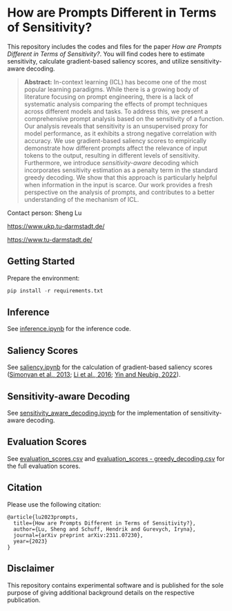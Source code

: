 # How are Prompts Different in Terms of Sensitivity?

This repository includes the codes and files for the paper *How are Prompts Different in Terms of Sensitivity?*. You will find codes here to estimate sensitivity, calculate gradient-based saliency scores, and utilize sensitivity-aware decoding.
 
> **Abstract:** In-context learning (ICL) has become one of the most popular learning paradigms. While there is a growing body of literature focusing on prompt engineering, there is a lack of systematic analysis comparing the effects of prompt techniques across different models and tasks. To address this, we present a comprehensive prompt analysis based on the sensitivity of a function. Our analysis reveals that sensitivity is an unsupervised proxy for model performance, as it exhibits a strong negative correlation with accuracy. We use gradient-based saliency scores to empirically demonstrate how different prompts affect the relevance of input tokens to the output, resulting in different levels of sensitivity. Furthermore, we introduce *sensitivity-aware* decoding which incorporates sensitivity estimation as a penalty term in the standard greedy decoding. We show that this approach is particularly helpful when information in the input is scarce. Our work provides a fresh perspective on the analysis of prompts, and contributes to a better understanding of the mechanism of ICL.

Contact person: Sheng Lu

https://www.ukp.tu-darmstadt.de/

https://www.tu-darmstadt.de/

## Getting Started
Prepare the environment:

```python
pip install -r requirements.txt
```

## Inference
See [inference.ipynb](https://github.com/boblus/prompt-sensitivity/blob/main/inference.ipynb) for the inference code.

## Saliency Scores
See [saliency.ipynb](https://github.com/boblus/prompt-sensitivity/blob/main/saliency.ipynb) for the calculation of gradient-based saliency scores ([Simonyan et al., 2013](https://arxiv.org/abs/1312.6034); [Li et al., 2016](https://aclanthology.org/N16-1082/); [Yin and Neubig, 2022](https://aclanthology.org/2022.emnlp-main.14/)).

## Sensitivity-aware Decoding
See [sensitivity_aware_decoding.ipynb](https://github.com/boblus/prompt-sensitivity/blob/main/sensitivity_aware_decoding.ipynb) for the implementation of sensitivity-aware decoding.

## Evaluation Scores
See [evaluation_scores.csv](https://github.com/boblus/prompt-sensitivity/blob/main/evaluation_scores.csv) and [evaluation_scores - greedy_decoding.csv](https://github.com/boblus/prompt-sensitivity/blob/main/evaluation_scores%20-%20greedy_decoding.csv) for the full evaluation scores.

## Citation
Please use the following citation:

```
@article{lu2023prompts,
  title={How are Prompts Different in Terms of Sensitivity?},
  author={Lu, Sheng and Schuff, Hendrik and Gurevych, Iryna},
  journal={arXiv preprint arXiv:2311.07230},
  year={2023}
}
```

## Disclaimer
This repository contains experimental software and is published for the sole purpose of giving additional background details on the respective publication.
